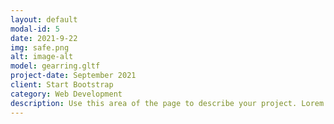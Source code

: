```yaml
---
layout: default
modal-id: 5
date: 2021-9-22
img: safe.png
alt: image-alt
model: gearring.gltf
project-date: September 2021
client: Start Bootstrap
category: Web Development
description: Use this area of the page to describe your project. Lorem ipsum dolor sit amet, consectetur adipisicing elit. Mollitia neque assumenda ipsam nihil, molestias magnam, recusandae quos quis inventore quisquam velit asperiores, vitae? Reprehenderit soluta, eos quod consequuntur itaque. Nam.
---
```

